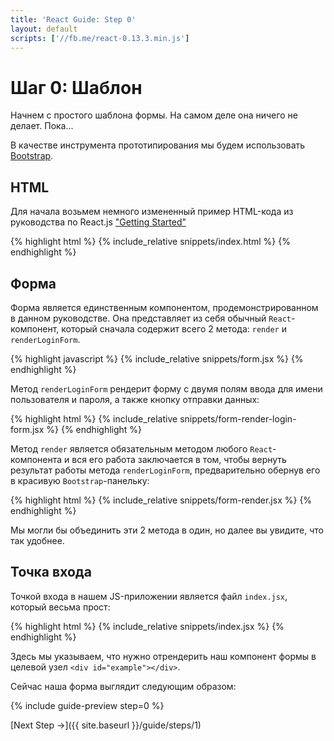 ```yaml
---
title: 'React Guide: Step 0'
layout: default
scripts: ['//fb.me/react-0.13.3.min.js']
---
```


# Шаг 0: Шаблон

Начнем с простого шаблона формы. На самом деле она ничего не делает. Пока...

В качестве инструмента прототипирования мы будем использовать [Bootstrap](http://getbootstrap.com/).

## HTML

Для начала возьмем немного измененный пример HTML-кода из руководства по React.js ["Getting Started"](https://facebook.github.io/react/docs/getting-started.html)

{% highlight html %}
{% include_relative snippets/index.html %}
{% endhighlight %}

## Форма

Форма является единственным компонентом, продемонстрированном в данном руководстве.
Она представляет из себя обычный `React`-компонент, который сначала содержит всего 2 метода: `render` и `renderLoginForm`.

{% highlight javascript %}
{% include_relative snippets/form.jsx %}
{% endhighlight %}

Метод `renderLoginForm` рендерит форму с двумя полям ввода для имени пользователя и пароля, а также кнопку отправки данных:

{% highlight html %}
{% include_relative snippets/form-render-login-form.jsx %}
{% endhighlight %}

Метод `render` является обязательным методом любого `React`-компонента и вся его работа заключается в том, чтобы вернуть результат работы метода `renderLoginForm`, предварительно обернув его в красивую `Bootstrap`-панельку:

{% highlight html %}
{% include_relative snippets/form-render.jsx %}
{% endhighlight %}

Мы могли бы объединить эти 2 метода в один, но далее вы увидите, что так удобнее.

## Точка входа

Точкой входа в нашем JS-приложении является файл `index.jsx`, который весьма прост:

{% highlight html %}
{% include_relative snippets/index.jsx %}
{% endhighlight %}

Здесь мы указываем, что нужно отрендерить наш компонент формы в целевой узел `<div id="example"></div>`.

Сейчас наша форма выглядит следующим образом:

{% include guide-preview step=0 %}

[Next Step →]({{ site.baseurl }}/guide/steps/1)
